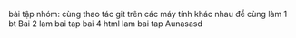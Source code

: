 bài tập nhóm: cùng thao tác git trên các máy tính khác nhau để cùng làm 1 bt
Bai 2 lam bai tap
bai 4 html
lam bai tap
Aunasasd
